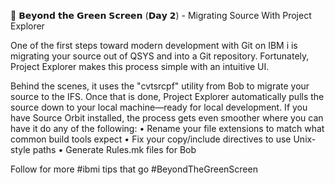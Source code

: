 🚚 𝗕𝗲𝘆𝗼𝗻𝗱 𝘁𝗵𝗲 𝗚𝗿𝗲𝗲𝗻 𝗦𝗰𝗿𝗲𝗲𝗻 (𝗗𝗮𝘆 𝟮) - Migrating Source With Project Explorer

One of the first steps toward modern development with Git on IBM i is migrating your source out of QSYS and into a Git repository. Fortunately, Project Explorer makes this process simple with an intuitive UI.

Behind the scenes, it uses the "cvtsrcpf" utility from Bob to migrate your source to the IFS. Once that is done, Project Explorer automatically pulls the source down to your local machine—ready for local development. If you have Source Orbit installed, the process gets even smoother where you can have it do any of the following:
  • Rename your file extensions to match what common build tools expect
  • Fix your copy/include directives to use Unix-style paths
  • Generate Rules.mk files for Bob

Follow for more #ibmi tips that go #BeyondTheGreenScreen